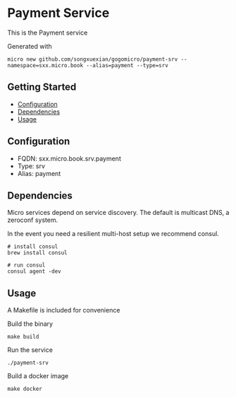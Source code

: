 # Payment Service

This is the Payment service

Generated with

```
micro new github.com/songxuexian/gogomicro/payment-srv --namespace=sxx.micro.book --alias=payment --type=srv
```

## Getting Started

- [Configuration](#configuration)
- [Dependencies](#dependencies)
- [Usage](#usage)

## Configuration

- FQDN: sxx.micro.book.srv.payment
- Type: srv
- Alias: payment

## Dependencies

Micro services depend on service discovery. The default is multicast DNS, a zeroconf system.

In the event you need a resilient multi-host setup we recommend consul.

```
# install consul
brew install consul

# run consul
consul agent -dev
```

## Usage

A Makefile is included for convenience

Build the binary

```
make build
```

Run the service
```
./payment-srv
```

Build a docker image
```
make docker
```